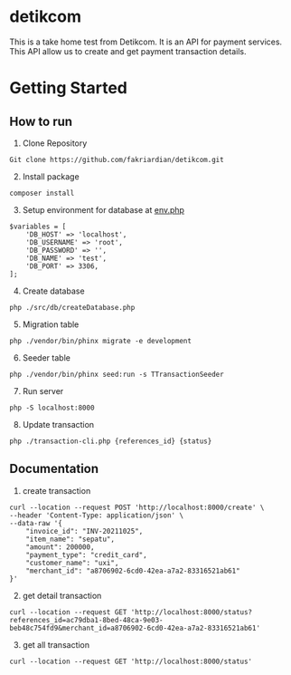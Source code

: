 # detikcom
This is a take home test from Detikcom. It is an API for payment services. This API allow us to create and get payment transaction details.

# Getting Started
## How to run
1. Clone Repository
```
Git clone https://github.com/fakriardian/detikcom.git
```
2. Install package
``` 
composer install 
```
3. Setup environment for database at [env.php](https://github.com/fakriardian/detikcom/blob/main/env.php)
```
$variables = [
    'DB_HOST' => 'localhost',
    'DB_USERNAME' => 'root',
    'DB_PASSWORD' => '',
    'DB_NAME' => 'test',
    'DB_PORT' => 3306,
];
```
4. Create database
```
php ./src/db/createDatabase.php
```
5. Migration table
```
php ./vendor/bin/phinx migrate -e development
```
6. Seeder table
```
php ./vendor/bin/phinx seed:run -s TTransactionSeeder
```
7. Run server
```
php -S localhost:8000
```
8. Update transaction
```
php ./transaction-cli.php {references_id} {status}
```
## Documentation
1. create transaction
```
curl --location --request POST 'http://localhost:8000/create' \
--header 'Content-Type: application/json' \
--data-raw '{
    "invoice_id": "INV-20211025",
    "item_name": "sepatu",
    "amount": 200000,
    "payment_type": "credit_card",
    "customer_name": "uxi",
    "merchant_id": "a8706902-6cd0-42ea-a7a2-83316521ab61"
}'
```
2. get detail transaction
```
curl --location --request GET 'http://localhost:8000/status?references_id=ac79dba1-8bed-48ca-9e03-beb48c754fd9&merchant_id=a8706902-6cd0-42ea-a7a2-83316521ab61'
```
3. get all transaction
```
curl --location --request GET 'http://localhost:8000/status'
```